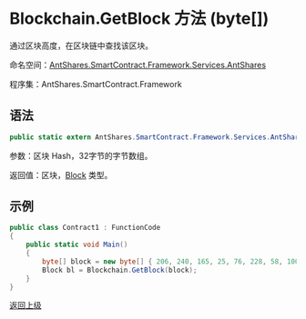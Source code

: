 # Blockchain.GetBlock 方法 (byte[])

通过区块高度，在区块链中查找该区块。

命名空间：[AntShares.SmartContract.Framework.Services.AntShares](../../Neo.md)

程序集：AntShares.SmartContract.Framework

## 语法

```c#
public static extern AntShares.SmartContract.Framework.Services.AntShares.Block GetBlock(byte[] hash)
```

参数：区块 Hash，32字节的字节数组。

返回值：区块，[Block](../Block.md) 类型。

## 示例

```c#
public class Contract1 : FunctionCode
{
    public static void Main()
    {
        byte[] block = new byte[] { 206, 240, 165, 25, 76, 228, 58, 100, 117, 184, 213, 171, 61, 96, 34, 234, 129, 116, 60, 232, 71, 11, 231, 143, 195, 123, 5, 190, 250, 182, 14, 152 };
        Block bl = Blockchain.GetBlock(block);
    }
}
```



[返回上级](../Blockchain.md)